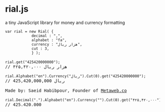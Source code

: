 # rial.js
a tiny JavaScript library for money and currency formatting
<pre>
<code>var rial = new Rial( {
			decimal : ",",
			alphabet : "fa",
			currency : "هزار ریال",
			cut : 3,
			} );</code>

<code>rial.get("425420000000");</code>
// ۴۲۵,۴۲۰,۰۰۰ هزار ریال

<code>rial.Alphabet("en").Currency("ریال").Cut(0).get("425420000000");</code>
// 425,420,000,000 ریال

Made by: Saeid Habibpour, Founder of <a href="https://metaweb.co/">Metaweb.co</a>

<code>rial.Decimal(".").Alphabet("en").Currency("").Cut(0).get("۴۲۵,۴۲۰,۰۰۰");</code>
// 425.420.000
</pre>

